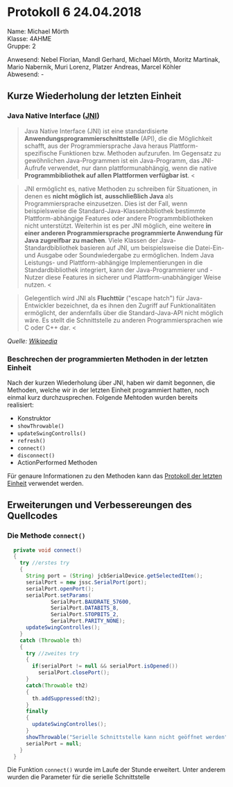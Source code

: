 # Protokoll 6 24.04.2018

Name: Michael Mörth  
Klasse: 4AHME  
Gruppe: 2  

Anwesend: Nebel Florian, Mandl Gerhard, Michael Mörth, Moritz Martinak, Mario Nabernik, Muri Lorenz, Platzer Andreas, Marcel Köhler    
Abwesend: -

## Kurze Wiederholung der letzten Einheit
### Java Native Interface ([JNI](https://de.wikipedia.org/wiki/Java_Native_Interface))
> Java Native Interface (JNI) ist eine standardisierte **Anwendungsprogrammierschnittstelle** (API), die die Möglichkeit schafft, aus der Programmiersprache Java heraus Plattform-spezifische Funktionen bzw. Methoden aufzurufen.
Im Gegensatz zu gewöhnlichen Java-Programmen ist ein Java-Programm, das JNI-Aufrufe verwendet, nur dann plattformunabhängig, wenn die native **Programmbibliothek auf allen Plattformen verfügbar ist**. <

> JNI ermöglicht es, native Methoden zu schreiben für Situationen, in denen es **nicht möglich ist**, **ausschließlich Java** als Programmiersprache einzusetzen. Dies ist der Fall, wenn beispielsweise die Standard-Java-Klassenbibliothek bestimmte Plattform-abhängige Features oder andere Programmbibliotheken nicht unterstützt. Weiterhin ist es per JNI möglich, eine weitere **in einer anderen Programmiersprache programmierte Anwendung für Java zugreifbar zu machen**. Viele Klassen der Java-Standardbibliothek basieren auf JNI, um beispielsweise die Datei-Ein- und Ausgabe oder Soundwiedergabe zu ermöglichen. Indem Java Leistungs- und Plattform-abhängige Implementierungen in die Standardbibliothek integriert, kann der Java-Programmierer und -Nutzer diese Features in sicherer und Plattform-unabhängiger Weise nutzen. <

> Gelegentlich wird JNI als **Fluchttür** ("escape hatch") für Java-Entwickler bezeichnet, da es ihnen den Zugriff auf Funktionalitäten ermöglicht, der andernfalls über die Standard-Java-API nicht möglich wäre. Es stellt die Schnittstelle zu anderen Programmiersprachen wie C oder C++ dar. <

*Quelle: [Wikipedia](https://de.wikipedia.org/wiki/Java_Native_Interface)*

### Beschrechen der programmierten Methoden in der letzten Einheit
Nach der kurzen Wiederholung über JNI, haben wir damit begonnen, die Methoden, welche wir in der letzten Einheit programmiert hatten, noch einmal kurz durchzusprechen. 
Folgende Mehtoden wurden bereits realisiert:
  * Konstruktor
  * `showThrowable()`
  * `updateSwingControlls()`
  * `refresh()`
  * `connect()`
  * `disconnect()`
  * ActionPerformed Methoden
  
Für genaure Informationen zu den Methoden kann das [Protokoll der letzten Einheit](https://github.com/HTLMechatronics/m14-la1-sx/blob/moemim14/moemim14/Protokoll_20.02.2018.md#der-quellcode) verwendet werden.

## Erweiterungen und Verbessereungen des Quellcodes
### Die Methode `connect()`
```java
  private void connect()
  {
    try //erstes try
    {
      String port = (String) jcbSerialDevice.getSelectedItem();
      serialPort = new jssc.SerialPort(port);
      serialPort.openPort();
      serialPort.setParams(
              SerialPort.BAUDRATE_57600,
              SerialPort.DATABITS_8,
              SerialPort.STOPBITS_2,
              SerialPort.PARITY_NONE);
      updateSwingControlles();
    }
    catch (Throwable th)
    {
      try //zweites try
      {
        if(serialPort != null && serialPort.isOpened())
          serialPort.closePort();
      }
      catch(Throwable th2)
      {
        th.addSuppressed(th2);
      }
      finally
      {
        updateSwingControlles();
      }
      showThrowable("Serielle Schnittstelle kann nicht geöffnet werden", th);
      serialPort = null;
    }    
  }
```
Die Funktion `connect()` wurde im Laufe der Stunde erweitert. Unter anderem wurden die Parameter für die serielle Schnittstelle 
